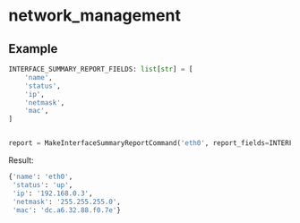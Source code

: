 # network_management

## Example

```python
INTERFACE_SUMMARY_REPORT_FIELDS: list[str] = [
    'name',
    'status',
    'ip',
    'netmask',
    'mac',
]


report = MakeInterfaceSummaryReportCommand('eth0', report_fields=INTERFACE_SUMMARY_REPORT_FIELDS, field_fabric=INTERFACE_REPORT_FIELDS_FABRIC).execute()
```

Result:
```python
{'name': 'eth0',
 'status': 'up',
 'ip': '192.168.0.3',
 'netmask': '255.255.255.0',
 'mac': 'dc.a6.32.88.f0.7e'}
```
